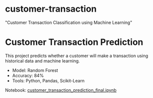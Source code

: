 # customer-transaction
"Customer Transaction Classification using Machine Learning"
# Customer Transaction Prediction

This project predicts whether a customer will make a transaction using historical data and machine learning.

- Model: Random Forest
- Accuracy: 84%
- Tools: Python, Pandas, Scikit-Learn

Notebook: [customer_transaction_prediction_final.ipynb](./customer_transaction_prediction_final.ipynb)
